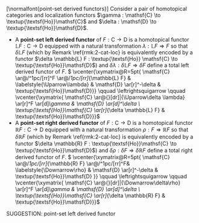 [\normalfont{point-set derived functors}] Consider a pair of homotopical categories and localization functors $\gamma : \mathsf{C} \to \textup{\textsf{Ho}}\mathsf{C}$ and $\delta : \mathsf{D} \to \textup{\textsf{Ho}}\mathsf{D}$.

-  A **point-set left derived functor** of $F : \mathsf{C} \to \mathsf{D}$ is a homotopical functor $\mathbb{L} F : \mathsf{C} \to \mathsf{D}$  equipped with a natural transformation $\lambda : \mathbb{L} F \Rightarrow F$ so that $\delta \mathbb{L} F$ (which by Remark \ref{rmk:2-cat-loc} is equivalently encoded by a functor $\delta \mathbb{L} F : \textup{\textsf{Ho}} \mathsf{C} \to \textup{\textsf{Ho}}\mathsf{D}$) and $\delta \lambda : \delta  \mathbb{L} F \Rightarrow \delta F$ define a total left derived functor of $F$.
$ \vcenter{\xymatrix@R=5pt{ \mathsf{C} \ar@/^1pc/[rr]^F \ar@/_1pc/[rr]_{\mathbb{L} F} &  \labelstyle{\Uparrow\lambda}  & \mathsf{D} \ar[r]^-\delta & \textup{\textsf{Ho}}\mathsf{D}}} \qquad \leftrightsquigarrow \qquad \vcenter{\xymatrix{ \mathsf{C} \ar@{}[dr]|{\Uparrow\delta \lambda} \ar[r]^F \ar[d]_\gamma & \mathsf{D} \ar[d]^\delta \\ \textup{\textsf{Ho}}\mathsf{C} \ar[r]_{\delta \mathbb{L} F} & \textup{\textsf{Ho}}\mathsf{D}}}$
-  A **point-set right derived functor** of $F : \mathsf{C} \to \mathsf{D}$ is a homotopical functor $\mathbb{R} F : \mathsf{C} \to \mathsf{D}$  equipped with a natural transformation $\rho : F \Rightarrow \mathbb{R} F$ so that $\delta \mathbb{R} F$ (which by Remark \ref{rmk:2-cat-loc} is equivalently encoded by a functor $\delta \mathbb{R} F : \textup{\textsf{Ho}}\mathsf{C} \to \textup{\textsf{Ho}}\mathsf{D}$) and $\delta \rho : \delta  F \Rightarrow  \delta \mathbb{R} F$ define a total right derived functor of $F$.
$ \vcenter{\xymatrix@R=5pt{ \mathsf{C} \ar@/_1pc/[rr]_{\mathbb{R} F} \ar@/^1pc/[rr]^F&  \labelstyle{\Downarrow\rho} & \mathsf{D} \ar[r]^-\delta & \textup{\textsf{Ho}}\mathsf{D}  }} \qquad \leftrightsquigarrow \qquad \vcenter{\xymatrix{ \mathsf{C} \ar@{}[dr]|{\Downarrow\delta\rho} \ar[r]^F \ar[d]_\gamma & \mathsf{D} \ar[d]^\delta \\ \textup{\textsf{Ho}}\mathsf{C} \ar[r]_{\delta \mathbb{R} F} & \textup{\textsf{Ho}}\mathsf{D}}}$



SUGGESTION: point-set left derived functor